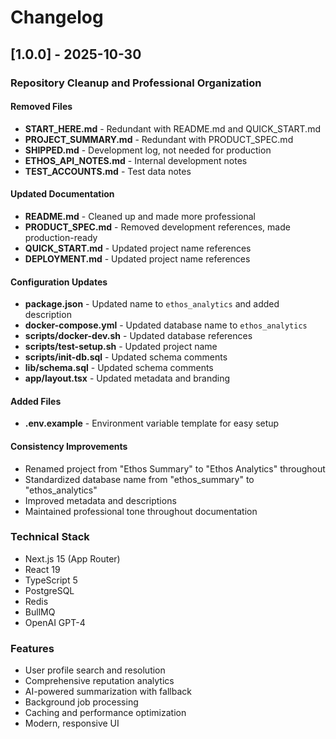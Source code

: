 # Changelog

## [1.0.0] - 2025-10-30

### Repository Cleanup and Professional Organization

#### Removed Files
- **START_HERE.md** - Redundant with README.md and QUICK_START.md
- **PROJECT_SUMMARY.md** - Redundant with PRODUCT_SPEC.md
- **SHIPPED.md** - Development log, not needed for production
- **ETHOS_API_NOTES.md** - Internal development notes
- **TEST_ACCOUNTS.md** - Test data notes

#### Updated Documentation
- **README.md** - Cleaned up and made more professional
- **PRODUCT_SPEC.md** - Removed development references, made production-ready
- **QUICK_START.md** - Updated project name references
- **DEPLOYMENT.md** - Updated project name references

#### Configuration Updates
- **package.json** - Updated name to `ethos_analytics` and added description
- **docker-compose.yml** - Updated database name to `ethos_analytics`
- **scripts/docker-dev.sh** - Updated database references
- **scripts/test-setup.sh** - Updated project name
- **scripts/init-db.sql** - Updated schema comments
- **lib/schema.sql** - Updated schema comments
- **app/layout.tsx** - Updated metadata and branding

#### Added Files
- **.env.example** - Environment variable template for easy setup

#### Consistency Improvements
- Renamed project from "Ethos Summary" to "Ethos Analytics" throughout
- Standardized database name from "ethos_summary" to "ethos_analytics"
- Improved metadata and descriptions
- Maintained professional tone throughout documentation

### Technical Stack
- Next.js 15 (App Router)
- React 19
- TypeScript 5
- PostgreSQL
- Redis
- BullMQ
- OpenAI GPT-4

### Features
- User profile search and resolution
- Comprehensive reputation analytics
- AI-powered summarization with fallback
- Background job processing
- Caching and performance optimization
- Modern, responsive UI

